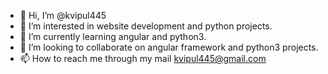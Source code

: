 - 👋 Hi, I’m @kvipul445
- 👀 I’m interested in website development and python projects.
- 🌱 I’m currently learning angular and python3.
- 💞️ I’m looking to collaborate on angular framework and python3 projects.
- 📫 How to reach me through my mail kvipul445@gmail.com

<!---
kvipul445/kvipul445 is a ✨ special ✨ repository because its `README.md` (this file) appears on your GitHub profile.
You can click the Preview link to take a look at your changes.
--->
